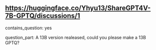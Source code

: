 ## https://huggingface.co/Yhyu13/ShareGPT4V-7B-GPTQ/discussions/1

contains_question: yes

question_part: A 13B version realeased, could you please make a 13B GPTQ?